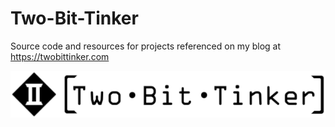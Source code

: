 # Two-Bit-Tinker

Source code and resources for projects referenced on my blog at https://twobittinker.com 

![alt text](https://github.com/DigiTorus86/two-bit-tinker/blob/master/images/TBT_Title1_600.png)



